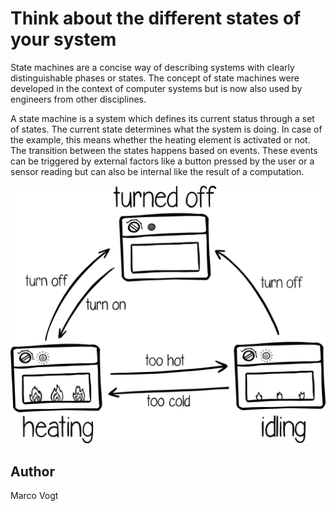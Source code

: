 <!-- BEGIN TITLE -->
# Think about the different states of your system
<!-- END TITLE -->

<!-- BEGIN BODY -->
State machines are a concise way of describing systems with clearly distinguishable phases or states. The concept of state machines were developed in the context of computer systems but is now also used by engineers from other disciplines.

A state machine is a system which defines its current status through a set of states. The current state determines what the system is doing. In case of the example, this means whether the heating element is activated or not. The transition between the states happens based on events. These events can be triggered by external factors like a button pressed by the user or a sensor reading but can also be internal like the result of a computation.

<!-- END BODY -->


![Image title](../images/image-118-state-machines.svg)



## Author
<!-- BEGIN AUTHOR -->
Marco Vogt
<!-- END AUTHOR -->
